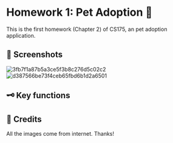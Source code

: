 # Homework 1: Pet Adoption 🐶
This is the first homework (Chapter 2) of CS175, an pet adoption application.
## 📸 Screenshots
![3fb7f1a87b5a3ce5f3b8c276d5c02c2](https://user-images.githubusercontent.com/61259449/138549263-10c55273-fcc8-4338-a731-c0f157a30b09.jpg)
![d387566be73f4ceb65fbd6b1d2a6501](https://user-images.githubusercontent.com/61259449/138549274-5cd8bd2f-6009-419d-8b2b-87376efecfdc.jpg)

## 🗝️ Key functions
## 🤝 Credits
All the images come from internet. Thanks!
